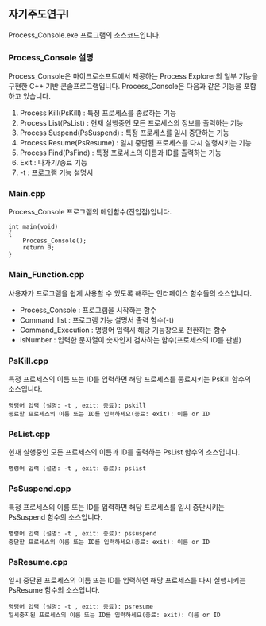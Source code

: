 ## 자기주도연구I
Process_Console.exe 프로그램의 소스코드입니다.

### Process_Console 설명
Process_Console은 마이크로소프트에서 제공하는 Process Explorer의 일부 기능을 구현한 C++ 기반 콘솔프로그램입니다. Process_Console은 다음과 같은 기능을 포함하고 있습니다.

1. Process Kill(PsKill) : 특정 프로세스를 종료하는 기능
2. Process List(PsList) : 현재 실행중인 모든 프로세스의 정보를 출력하는 기능
3. Process Suspend(PsSuspend) : 특정 프로세스를 일시 중단하는 기능
4. Process Resume(PsResume) : 일시 중단된 프로세스를 다시 실행시키는 기능
5. Process Find(PsFind) : 특정 프로세스의 이름과 ID를 출력하는 기능
6. Exit : 나가기/종료 기능
7. -t : 프로그램 기능 설명서

### Main.cpp
Process_Console 프로그램의 메인함수(진입점)입니다.

```
int main(void)
{
	Process_Console();
	return 0;
}
```

### Main_Function.cpp
사용자가 프로그램을 쉽게 사용할 수 있도록 해주는 인터페이스 함수들의 소스입니다.

* Process_Console : 프로그램을 시작하는 함수
* Command_list : 프로그램 기능 설명서 출력 함수(-t)
* Command_Execution : 명령어 입력시 해당 기능창으로 전환하는 함수
* isNumber : 입력한 문자열이 숫자인지 검사하는 함수(프로세스의 ID를 판별)

### PsKill.cpp
특정 프로세스의 이름 또는 ID를 입력하면 해당 프로세스를 종료시키는 PsKill 함수의 소스입니다.

```
명령어 입력 (설명: -t , exit: 종료): pskill
종료할 프로세스의 이름 또는 ID를 입력하세요(종료: exit): 이름 or ID
```

### PsList.cpp
현재 실행중인 모든 프로세스의 이름과 ID를 출력하는 PsList 함수의 소스입니다.

```
명령어 입력 (설명: -t , exit: 종료): pslist
```

### PsSuspend.cpp
특정 프로세스의 이름 또는 ID를 입력하면 해당 프로세스를 일시 중단시키는 PsSuspend 함수의 소스입니다.

```
명령어 입력 (설명: -t , exit: 종료): pssuspend
중단할 프로세스의 이름 또는 ID를 입력하세요(종료: exit): 이름 or ID
```

### PsResume.cpp
일시 중단된 프로세스의 이름 또는 ID를 입력하면 해당 프로세스를 다시 실행시키는 PsResume 함수의 소스입니다.

```
명령어 입력 (설명: -t , exit: 종료): psresume
일시중지된 프로세스의 이름 또는 ID를 입력하세요(종료: exit): 이름 or ID
```



